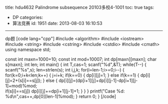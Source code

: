title: hdu4632 Palindrome subsequence 20103多校4-1001
toc: true
tags:
  - DP
categories:
  - 算法竞赛
id: 1951
date: 2013-08-03 16:10:53
---

dp题
[code lang="cpp"]
#include &lt;algorithm&gt;
#include &lt;iostream&gt;
#include &lt;string&gt;
#include &lt;cstring&gt;
#include &lt;cstdio&gt;
#include &lt;cmath&gt;
using namespace std;

const int maxn=1000+10;
const int mod=10007;
int dp[maxn][maxn];
char s[maxn];
int len;
int main()
{
	int T,cas=1;
	scanf(&quot;%d&quot;,&amp;T);
	while(T--)
	{
		scanf(&quot;%s&quot;,s);
		len=strlen(s);
		int i,j,k;
		for(i=len-1;i&gt;=0;i--)
		{
			for(k=0;i+k&lt;len;k++)
			{
				j=i+k;
				if(k==0)
				{
					dp[i][j]=1;
				}
				else if(k==1)
				{
					dp[i][j]=2+(s[i]==s[j]);
				}
				else
				{
					dp[i][j]=(dp[i+1][j]+dp[i][j-1]-dp[i+1][j-1]+mod)%mod;		
					if(s[i]==s[j])
						dp[i][j]+=dp[i+1][j-1]+1;
				}
			}
		}
		printf(&quot;Case %d: %d\n&quot;,cas++,dp[0][len-1]%mod);
	}
    return 0;
}
[/code]